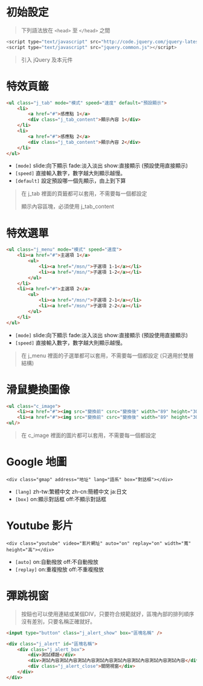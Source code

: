 # 初始設定

> 下列語法放在 `<head>` 至 `</head>` 之間

```javascript
<script type="text/javascript" src="http://code.jquery.com/jquery-latest.min.js"></script>
<script type="text/javascript" src="jquery.common.js"></script>
```

> 引入 jQuery 及本元件


# 特效頁籤

```html
<ul class="j_tab" mode="模式" speed="速度" default="預設顯示">
	<li>
    	<a href="#">感應點 1</a>
		<div class="j_tab_content">顯示內容 1</div>
    </li>
	<li>
    	<a href="#">感應點 2</a>
		<div class="j_tab_content">顯示內容 2</div>
    </li>
</ul>
```

* `[mode]` slide:向下顯示 fade:淡入淡出 show:直接顯示 (預設使用直接顯示)
* `[speed]` 直接輸入數字，數字越大則顯示越慢。
* `[default]` 設定預設哪一個先顯示，由上到下算

> 在 j_tab 裡面的頁籤都可以套用，不需要每一個都設定
> 
> 顯示內容區塊，必須使用 j_tab_content


# 特效選單

```html
<ul class="j_menu" mode="模式" speed="速度">
	<li><a href="#">主選項 1</a>
		<ul>
			<li><a href="/msn/">子選項 1-1</a></li>
			<li><a href="/msn/">子選項 1-2</a></li>
		</ul>
	</li>
	<li><a href="#">主選項 2</a>
		<ul>
			<li><a href="/msn/">子選項 2-1</a></li>
			<li><a href="/msn/">子選項 2-2</a></li>
		</ul>
	</li>
</ul>
```

* `[mode]` slide:向下顯示 fade:淡入淡出 show:直接顯示 (預設使用直接顯示)
* `[speed]` 直接輸入數字，數字越大則顯示越慢。

> 在 j_menu 裡面的子選單都可以套用，不需要每一個都設定 (只適用於雙層結構)


# 滑鼠變換圖像

```html
<ul class="c_image">
	<li><a href="#"><img src="變換前" csrc="變換後" width="89" height="30" /><a></li>
	<li><a href="#"><img src="變換前" csrc="變換後" width="89" height="30" /><a></li>
<ul/>
```

> 在 c_image 裡面的圖片都可以套用，不需要每一個都設定



# Google 地圖 

```
<div class="gmap" address="地址" lang="語系" box="對話框"></div>
```


* `[lang]` zh-tw:繁體中文 zh-cn:簡體中文 ja:日文
* `[box]` on:顯示對話框 off:不顯示對話框


# Youtube 影片

```
<div class="youtube" video="影片網址" auto="on" replay="on" width="寬" height="高"></div>
```

* `[auto]` on:自動撥放 off:不自動撥放
* `[replay]` on:重複撥放 off:不重複撥放


# 彈跳視窗

> 按鈕也可以使用連結或某個DIV，只要符合規範就好，區塊內部的排列順序沒有差別，只要名稱正確就好。

```html
<input type="button" class="j_alert_show" box="區塊名稱" />

<div class="j_alert" id="區塊名稱">
	<div class="j_alert_box">
        <div>測試標題</div>
        <div>測試內容測試內容測試內容測試內容測試內容測試內容測試內容測試內容</div>
        <div class="j_alert_close">關閉視窗</div>
    </div>
</div>
```